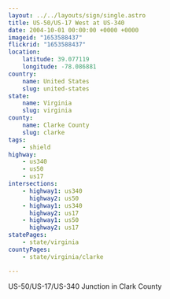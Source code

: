 ```yaml
---
layout: ../../layouts/sign/single.astro
title: US-50/US-17 West at US-340
date: 2004-10-01 00:00:00 +0000 +0000
imageid: "1653588437"
flickrid: "1653588437"
location:
    latitude: 39.077119
    longitude: -78.086881
country:
    name: United States
    slug: united-states
state:
    name: Virginia
    slug: virginia
county:
    name: Clarke County
    slug: clarke
tags:
    - shield
highway:
    - us340
    - us50
    - us17
intersections:
    - highway1: us340
      highway2: us50
    - highway1: us340
      highway2: us17
    - highway1: us50
      highway2: us17
statePages:
    - state/virginia
countyPages:
    - state/virginia/clarke

---
```

US-50/US-17/US-340 Junction in Clark County